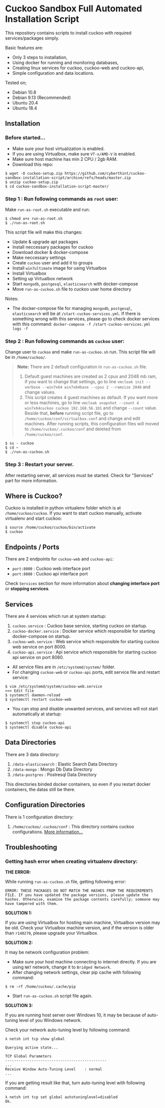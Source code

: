 # Cuckoo Sandbox Full Automated Installation Script

This repository contains scripts to install cuckoo with required services/packages simply.  

Basic features are:

- Only 3 steps to installation,
- Using docker for running and monitoring databases,
- Creating linux services for cuckoo, cuckoo-web and cuckoo-api,
- Simple configuration and data locations.

Tested on;

- Debian 10.8
- Debian 9.13 (Recommended)
- Ubuntu 20.4
- Ubuntu 18.4

## Installation

### Before started...

- Make sure your host virtualization is enabled.
- If you are using Virtualbox, make sure `VT-x/AMD-V` is enabled.
- Make sure host machine has min 2 CPU / 2gb RAM.
- Download this repo:

```
$ wget -O cuckoo-setup.zip https://github.com/cyberthint/cuckoo-sandbox-installation-script/archive/refs/heads/master.zip
$ unzip cuckoo-setup.zip
$ cd cuckoo-sandbox-installation-script-master/
```

### Step 1 : Run following commands as `root` user:

Make `run-as-root.sh` executable and run:

```
$ chmod a+x run-as-root.sh
$ ./run-as-root.sh
```

This script file will make this changes:

- Update & upgrade apt packages
- Install neccessary packages for cuckoo
- Download docker & docker-compose
- Make neccessary settings
- Create `cuckoo` user and add it to groups
- Install `win7ultimate` image for using Virtualbox
- Install Virtualbox
- Setting up Virtualbox network
- Start `mongodb`, `postgesql`, `elasticsearch` with docker-compose
- Move `run-as-cuckoo.sh` file to cuckoo user home directory

Notes:

- The docker-compose file for managing `mongodb`, `postgesql`, `elasticsearch` will be at `/start-cuckoo-services.yml`. If there is something wrong with this services, please go to check docker services with this command: `docker-compose -f /start-cuckoo-services.yml logs -f`

### Step 2 : Run following commands as `cuckoo` user:

Change user to `cuckoo` and make `run-as-cuckoo.sh` run. This script file will be in `/home/cuckoo/`.  

> **Note:** There are 2 default configuration in `run-as-cuckoo.sh` file.
> 1. Default guest machines are created as 2 cpus and 2048 mb ram, if you want to change that settings, go to line `vmcloak init --verbose --win7x64 win7x64base --cpus 2 --ramsize 2048` and change values.
> 2. This script creates 4 guest machines as default. If you want more or less machines, go to line `vmcloak snapshot --count 4 win7x64cuckoo cuckoo 192.168.56.101` and change `--count` value. Beside that, **before** running script file, go to `/home/cuckoo/conf/virtualbox.conf` and change and edit machines. After running scripts, this configuration files will moved to `/home/cuckoo/.cuckoo/conf` and deleted from `/home/cuckoo/conf`.

```
$ su - cuckoo
$ cd ~
$ ./run-as-cuckoo.sh
```

### Step 3 : Restart your server.

After restarting server, all services must be started. Check for "Services" part for more information.

## Where is Cuckoo?

Cuckoo is installed in python virtualenv folder which is at `/home/cuckoo/cuckoo`. If you want to start cuckoo manually, activate virtualenv and start cuckoo:

```
$ source /home/cuckoo/cuckoo/bin/activate
$ cuckoo
```

## Endpoints / Ports

There are 2 endpoints for `cuckoo-web` and `cuckoo-api`:

- `port:8000` : Cuckoo web interface port
- `port:8080` : Cuckoo api interface port

Check `Services` section for more information about **changing interface port** or **stopping services**.

## Services

There are 4 services which run at system startup:

1. `cuckoo.service` : Cuckoo base service, starting cuckoo on startup.
2. `cuckoo-docker.service` : Docker service which responsible for starting docker-compose on startup.
3. `cuckoo-web.service` : Web service which responsible for starting cuckoo web service on port 8000.
4. `cuckoo-api.service` : Api service which responsible for starting cuckoo api service on port 8080.

- All service files are in `/etc/systemd/system/` folder.
- For changing `cuckoo-web` or `cuckoo-api` ports, edit service file and restart service:

```
$ vim /etc/systemd/system/cuckoo-web.service
>>> Edit file
$ systemctl daemon-reload
$ systemctl restart cuckoo-web
```

- You can stop and disable unwanted services, and services will not start automatically at startup:

```
$ systemctl stop cuckoo-api
$ systemctl disable cuckoo-api
```

## Data Directories

There are 3 data directory:

1. `/data-elasticsearch` : Elastic Search Data Directory
2. `/data-mongo` : Mongo Db Data Directory
3. `/data-postgres` : Postresql Data Directory

This directories binded docker containers, so even if you restart docker containers, the datas still be there.

## Configuration Directories

There is 1 configuration directory:

1. `/home/cuckoo/.cuckoo/conf` : This directory contains cuckoo configurations. [More information...](https://cuckoo.sh/docs/index.html)

## Troubleshooting

### Getting hash error when creating virtualenv directory:

**THE ERROR:**  

While running `run-as-cuckoo.sh` file, getting following error:

```
ERROR: THESE PACKAGES DO NOT MATCH THE HASHES FROM THE REQUIREMENTS FILE. If you have updated the package versions, please update the hashes. Otherwise, examine the package contents carefully; someone may have tampered with them.
```

**SOLUTION 1:**  

If you are using Virtualbox for hosting main machine, Virtualbox version may be old. Check your Virtualbox machine version, and if the version is older than `r140270`, please upgrade your Virtualbox.

**SOLUTION 2:**  

It may be network configuration problem:

- Make sure your host machine connecting to internet directly. If you are using `NAT` network, change it to `Bridged Network`.
- After changing network settings, clear pip cache with following command:

```
$ rm -rf /home/cuckoo/.cache/pip
```

- Start `run-as-cuckoo.sh` script file again.

**SOLUTION 3:**  

If you are running host server over Windows 10, it may be because of auto-tuning level of you Windows network.

Check your network auto-tuning level by following command:

```
λ netsh int tcp show global

Querying active state...

TCP Global Parameters
----------------------------------------------
...
Receive Window Auto-Tuning Level    : normal
...
```

If you are getting result like that, turn auto-tuning level with following command:

```
λ netsh int tcp set global autotuninglevel=disabled
Ok.
```